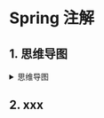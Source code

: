# Spring 注解

## 1. 思维导图

<details><summary>思维导图</summary>
<p>

![img.png](assert/img.png)

</p>
</details>

## 2. xxx 